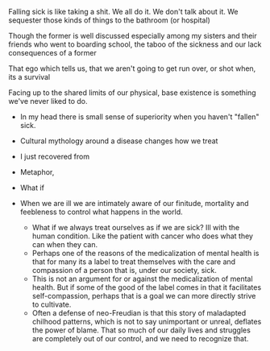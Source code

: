 Falling sick is like taking a shit. We all do it. We don't talk about it. We sequester those kinds of things to the bathroom (or hospital)

Though the former is well discussed especially among my sisters and their friends who went to boarding school, the taboo of the sickness and our lack  consequences of a former 

That ego which tells us, that we aren't going to get run over, or shot when, its a survival 

Facing up to the shared limits of our physical, base existence is something we've never liked to do. 

- In my head there is small sense of superiority when you haven't "fallen" sick. 
- Cultural mythology around a disease changes how we treat

- I just recovered from 
- Metaphor, 
- What if 


- When we are ill we are intimately aware of our finitude, mortality and feebleness to control what happens in the world. 
	- What if we always treat ourselves as if we are sick? Ill with the human condition. Like the patient with cancer who does what they can when they can. 
	- Perhaps one of the reasons of the medicalization of mental health is that for many its a label to treat themselves with the care and compassion of a person that is, under our society, sick. 
	- This is not an argument for or against the medicalization of mental health. But if some of the good of the label comes in that it facilitates self-compassion, perhaps that is a goal we can more directly strive to cultivate. 
	- Often a defense of neo-Freudian is that this story of maladapted chilhood patterns, which is not to say unimportant or unreal, deflates the power of blame. That so much of our daily lives and struggles are completely out of our control, and we need to recognize that. 
